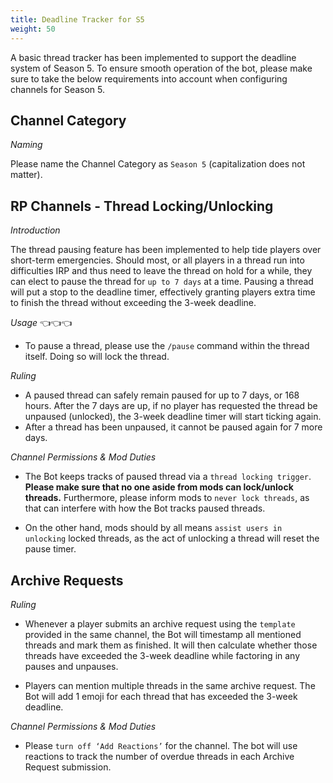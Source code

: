 ```yaml
---
title: Deadline Tracker for S5
weight: 50
---
```


A basic thread tracker has been implemented to support the deadline system of Season 5. To ensure smooth operation of the bot, please make sure to take the below requirements into account when configuring channels for Season 5.

## Channel Category

*Naming*

Please name the Channel Category as `Season 5` (capitalization does not matter).

## RP Channels - Thread Locking/Unlocking

*Introduction*

The thread pausing feature has been implemented to help tide players over short-term emergencies. Should most, or all players in a thread run into difficulties IRP and thus need to leave the thread on hold for a while, they can elect to pause the thread for `up to 7 days` at a time. Pausing a thread will put a stop to the deadline timer, effectively granting players extra time to finish the thread without exceeding the 3-week deadline.

*Usage* 👈👈👈

- To pause a thread, please use the `/pause` command within the thread itself. Doing so will lock the thread.

*Ruling*

- A paused thread can safely remain paused for up to 7 days, or 168 hours. After the 7 days are up, if no player has requested the thread be unpaused (unlocked), the 3-week deadline timer will start ticking again.
- After a thread has been unpaused, it cannot be paused again for 7 more days.

*Channel Permissions & Mod Duties*

- The Bot keeps tracks of paused thread via a `thread locking trigger`. **Please make sure that no one aside from mods can lock/unlock threads.** Furthermore, please inform mods to `never lock threads`, as that can interfere with how the Bot tracks paused threads.

- On the other hand, mods should by all means `assist users in unlocking` locked threads, as the act of unlocking a thread will reset the pause timer.

## Archive Requests

*Ruling*

- Whenever a player submits an archive request using the `template` provided in the same channel, the Bot will timestamp all mentioned threads and mark them as finished. It will then calculate whether those threads have exceeded the 3-week deadline while factoring in any pauses and unpauses.

- Players can mention multiple threads in the same archive request. The Bot will add 1 emoji for each thread that has exceeded the 3-week deadline.


*Channel Permissions & Mod Duties*

- Please `turn off ‘Add Reactions’` for the channel. The bot will use reactions to track the number of overdue threads in each Archive Request submission.
